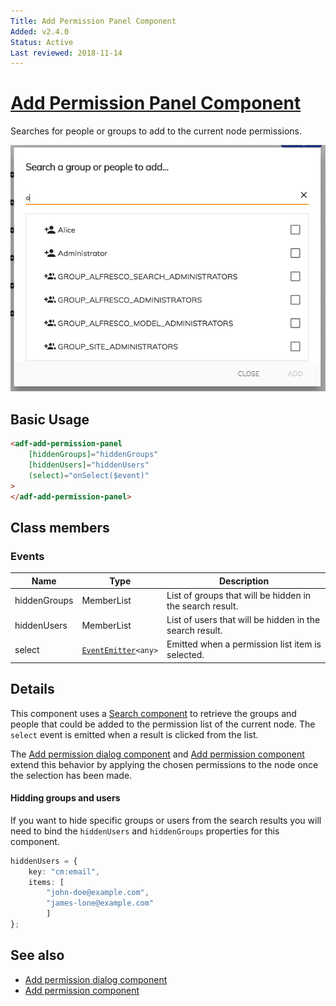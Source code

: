 ```yaml
---
Title: Add Permission Panel Component
Added: v2.4.0
Status: Active
Last reviewed: 2018-11-14
---
```


# [Add Permission Panel Component](../../../lib/content-services/src/lib/permission-manager/components/add-permission/add-permission-panel.component.ts "Defined in add-permission-panel.component.ts")

Searches for people or groups to add to the current node permissions.

![Add Permission Component](../../docassets/images/add-permission-component.png)

## Basic Usage

```html
<adf-add-permission-panel
    [hiddenGroups]="hiddenGroups"
    [hiddenUsers]="hiddenUsers"
    (select)="onSelect($event)"
>
</adf-add-permission-panel>
```

## Class members

### Events

| Name         | Type                                                              | Description                                              |
| ------------ | ----------------------------------------------------------------- | -------------------------------------------------------- |
| hiddenGroups | MemberList                                                        | List of groups that will be hidden in the search result. |
| hiddenUsers  | MemberList                                                        | List of users that will be hidden in the search result.  |
| select       | [`EventEmitter`](https://angular.io/api/core/EventEmitter)`<any>` | Emitted when a permission list item is selected.         |

## Details

This component uses a [Search component](search.component.md) to retrieve the
groups and people that could be added to the permission list of the current node.
The `select` event is emitted when a result is clicked from the list.

The [Add permission dialog component](add-permission-dialog.component.md)
and [Add permission component](add-permission.component.md) extend this behavior by applying the chosen
permissions to the node once the selection has been made.

#### Hidding groups and users

If you want to hide specific groups or users from the search results you will need to bind the `hiddenUsers` and `hiddenGroups` properties for this component.

```ts
hiddenUsers = {
    key: "cm:email",
    items: [
        "john-doe@example.com",
        "james-lone@example.com"
        ]
};
```

## See also

-   [Add permission dialog component](add-permission-dialog.component.md)
-   [Add permission component](add-permission.component.md)
